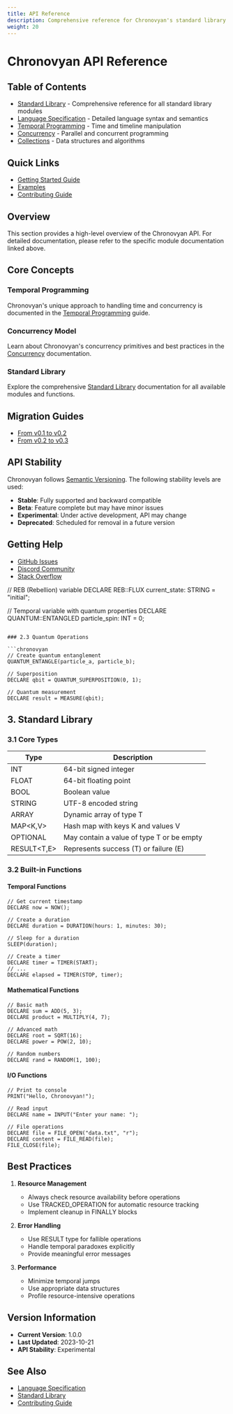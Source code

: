 ```yaml
---
title: API Reference
description: Comprehensive reference for Chronovyan's standard library and built-in functions
weight: 20
---
```


# Chronovyan API Reference

## Table of Contents

- [Standard Library](./stdlib/index.md) - Comprehensive reference for all standard library modules
- [Language Specification](reference/language/specification.md) - Detailed language syntax and semantics
- [Temporal Programming](./stdlib/temporal.md) - Time and timeline manipulation
- [Concurrency](./stdlib/concurrency.md) - Parallel and concurrent programming
- [Collections](./stdlib/collections.md) - Data structures and algorithms

## Quick Links

- [Getting Started Guide](guides/getting-started/index.md)
- [Examples](../examples/index.md)
- [Contributing Guide](https://github.com/Chronovyan/Chronovyan.github.io/CONTRIBUTING.md)

## Overview

This section provides a high-level overview of the Chronovyan API. For detailed documentation, please refer to the specific module documentation linked above.

## Core Concepts

### Temporal Programming

Chronovyan's unique approach to handling time and concurrency is documented in the [Temporal Programming](./stdlib/temporal.md) guide.

### Concurrency Model

Learn about Chronovyan's concurrency primitives and best practices in the [Concurrency](./stdlib/concurrency.md) documentation.

### Standard Library

Explore the comprehensive [Standard Library](./stdlib/index.md) documentation for all available modules and functions.

## Migration Guides

- [From v0.1 to v0.2](../migration/0.1_to_0.2.md)
- [From v0.2 to v0.3](../migration/0.2_to_0.3.md)

## API Stability

Chronovyan follows [Semantic Versioning](https://semver.org/). The following stability levels are used:

- **Stable**: Fully supported and backward compatible
- **Beta**: Feature complete but may have minor issues
- **Experimental**: Under active development, API may change
- **Deprecated**: Scheduled for removal in a future version

## Getting Help

- [GitHub Issues](https://github.com/Chronovyan/Chronovyan.github.io/issues)
- [Discord Community](https://discord.gg/chronovyan)
- [Stack Overflow](https://stackoverflow.com/questions/tagged/chronovyan)

// REB (Rebellion) variable
DECLARE REB::FLUX current_state: STRING = "initial";

// Temporal variable with quantum properties
DECLARE QUANTUM::ENTANGLED particle_spin: INT = 0;
```

### 2.3 Quantum Operations

```chronovyan
// Create quantum entanglement
QUANTUM_ENTANGLE(particle_a, particle_b);

// Superposition
DECLARE qbit = QUANTUM_SUPERPOSITION(0, 1);

// Quantum measurement
DECLARE result = MEASURE(qbit);
```

## 3. Standard Library

### 3.1 Core Types

| Type | Description |
|------|-------------|
| INT | 64-bit signed integer |
| FLOAT | 64-bit floating point |
| BOOL | Boolean value |
| STRING | UTF-8 encoded string |
| ARRAY<T> | Dynamic array of type T |
| MAP<K,V> | Hash map with keys K and values V |
| OPTIONAL<T> | May contain a value of type T or be empty |
| RESULT<T,E> | Represents success (T) or failure (E) |

### 3.2 Built-in Functions

#### Temporal Functions

```chronovyan
// Get current timestamp
DECLARE now = NOW();

// Create a duration
DECLARE duration = DURATION(hours: 1, minutes: 30);

// Sleep for a duration
SLEEP(duration);

// Create a timer
DECLARE timer = TIMER(START);
// ...
DECLARE elapsed = TIMER(STOP, timer);
```

#### Mathematical Functions

```chronovyan
// Basic math
DECLARE sum = ADD(5, 3);
DECLARE product = MULTIPLY(4, 7);

// Advanced math
DECLARE root = SQRT(16);
DECLARE power = POW(2, 10);

// Random numbers
DECLARE rand = RANDOM(1, 100);
```

#### I/O Functions

```chronovyan
// Print to console
PRINT("Hello, Chronovyan!");

// Read input
DECLARE name = INPUT("Enter your name: ");

// File operations
DECLARE file = FILE_OPEN("data.txt", "r");
DECLARE content = FILE_READ(file);
FILE_CLOSE(file);
```

## Best Practices

1. **Resource Management**
   - Always check resource availability before operations
   - Use TRACKED_OPERATION for automatic resource tracking
   - Implement cleanup in FINALLY blocks

2. **Error Handling**
   - Use RESULT type for fallible operations
   - Handle temporal paradoxes explicitly
   - Provide meaningful error messages

3. **Performance**
   - Minimize temporal jumps
   - Use appropriate data structures
   - Profile resource-intensive operations

## Version Information

- **Current Version**: 1.0.0
- **Last Updated**: 2023-10-21
- **API Stability**: Experimental

## See Also

- [Language Specification](reference/language/specification.md)
- [Standard Library](./stdlib/index.md)
- [Contributing Guide](https://github.com/Chronovyan/Chronovyan.github.io/CONTRIBUTING.md)
